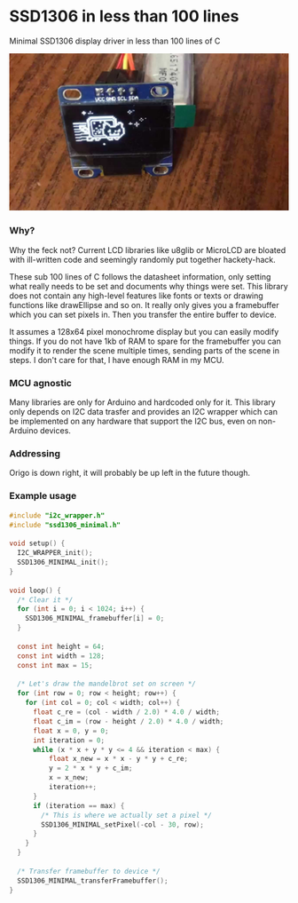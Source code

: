 # SSD1306 in less than 100 lines
Minimal SSD1306 display driver in less than 100 lines of C

![](disp.jpg)

### Why?
Why the feck not? Current LCD libraries like u8glib or MicroLCD are bloated with ill-written code and seemingly randomly put together hackety-hack.

These sub 100 lines of C follows the datasheet information, only setting what really needs to be set and documents why things were set. This library does not contain any high-level features like fonts or texts or drawing functions like drawEllipse and so on. It really only gives you a framebuffer which you can set pixels in. Then you transfer the entire buffer to device.

It assumes a 128x64 pixel monochrome display but you can easily modify things. If you do not have 1kb of RAM to spare for the framebuffer you can modify it to render the scene multiple times, sending parts of the scene in steps. I don't care for that, I have enough RAM in my MCU.

### MCU agnostic
Many libraries are only for Arduino and hardcoded only for it. This library only depends on I2C data trasfer and provides an I2C wrapper which can be implemented on any hardware that support the I2C bus, even on non-Arduino devices.

### Addressing
Origo is down right, it will probably be up left in the future though.

### Example usage
```c
#include "i2c_wrapper.h"
#include "ssd1306_minimal.h"

void setup() {
  I2C_WRAPPER_init();
  SSD1306_MINIMAL_init();
}

void loop() {
  /* Clear it */
  for (int i = 0; i < 1024; i++) {
    SSD1306_MINIMAL_framebuffer[i] = 0;
  }
  
  const int height = 64;
  const int width = 128;
  const int max = 15;

  /* Let's draw the mandelbrot set on screen */
  for (int row = 0; row < height; row++) {
    for (int col = 0; col < width; col++) {
      float c_re = (col - width / 2.0) * 4.0 / width;
      float c_im = (row - height / 2.0) * 4.0 / width;
      float x = 0, y = 0;
      int iteration = 0;
      while (x * x + y * y <= 4 && iteration < max) {
          float x_new = x * x - y * y + c_re;
          y = 2 * x * y + c_im;
          x = x_new;
          iteration++;
      }
      if (iteration == max) {
        /* This is where we actually set a pixel */
        SSD1306_MINIMAL_setPixel(-col - 30, row);
      }
    }
  }
  
  /* Transfer framebuffer to device */
  SSD1306_MINIMAL_transferFramebuffer();
}
```
